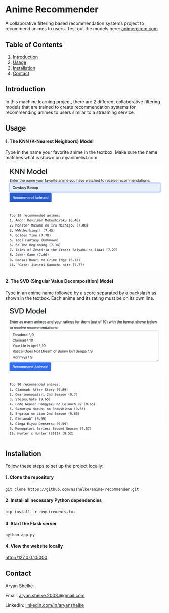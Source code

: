﻿# Anime Recommender

A collaborative filtering based recommendation systems project to recommend animes to users. Test out the models here: [animerecom.com](animerecom.com)

## Table of Contents

1. [Introduction](#introduction)
2. [Usage](#usage)
3. [Installation](#installation)
4. [Contact](#contact)

## Introduction

In this machine learning project, there are 2 different collaborative filtering models that are trained to create recommendation systems for recommending animes to users similar to a streaming service.

## Usage

#### 1. The KNN (K-Nearest Neighbors) Model

Type in the name your favorite anime in the textbox. Make sure the name matches what is shown on myanimelist.com.

![KNN Model Usage](images/knn_model_usage.png)

#### 2. The SVD (Singular Value Decomposition) Model

Type in an anime name followed by a score separated by a backslash as shown in the textbox. Each anime and its rating must be on its own line.

![SVD Model Usage](images/svd_model_usage.png)

## Installation

Follow these steps to set up the project locally:

#### 1. Clone the repository

`git clone https://github.com/asshelke/anime-recommender.git`

#### 2. Install all necessary Python dependencies

`pip install -r requirements.txt`

#### 3. Start the Flask server

`python app.py`

#### 4. View the website locally

http://127.0.0.1:5000

## Contact

Aryan Shelke

Email: aryan.shelke.2003.@gmail.com

LinkedIn: [linkedin.com/in/aryanshelke](linkedin.com/in/aryanshelke)
